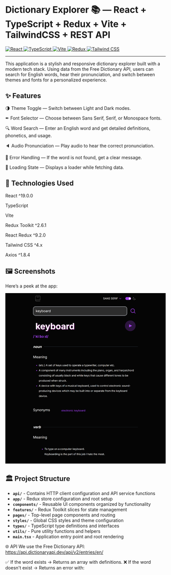 # Dictionary Explorer 📚 — React + TypeScript + Redux + Vite + TailwindCSS + REST API

<a href="https://react.dev/" target="_blank" rel="noreferrer"> <img src="https://raw.githubusercontent.com/danielcranney/readme-generator/main/public/icons/skills/react-colored.svg" width="36" height="36" alt="React" /> </a> <a href="https://www.typescriptlang.org/" target="_blank" rel="noreferrer"> <img src="https://raw.githubusercontent.com/danielcranney/readme-generator/main/public/icons/skills/typescript-colored.svg" width="36" height="36" alt="TypeScript" /> </a> <a href="https://vitejs.dev/" target="_blank" rel="noreferrer"> <img src="https://raw.githubusercontent.com/danielcranney/readme-generator/main/public/icons/skills/vite-colored.svg" width="36" height="36" alt="Vite" /> </a> <a href="https://redux.js.org/" target="_blank" rel="noreferrer"> <img src="https://raw.githubusercontent.com/danielcranney/readme-generator/main/public/icons/skills/redux-colored.svg" width="36" height="36" alt="Redux" /> </a> <a href="https://tailwindcss.com/" target="_blank" rel="noreferrer"> <img src="https://raw.githubusercontent.com/danielcranney/readme-generator/main/public/icons/skills/tailwindcss-colored.svg" width="36" height="36" alt="Tailwind CSS" /> </a>

---

This application is a stylish and responsive dictionary explorer built with a modern tech stack. Using data from the Free Dictionary API, users can search for English words, hear their pronunciation, and switch between themes and fonts for a personalized experience.

## ✨ Features
🌗 Theme Toggle — Switch between Light and Dark modes.

✒ Font Selector — Choose between Sans Serif, Serif, or Monospace fonts.

🔍 Word Search — Enter an English word and get detailed definitions, phonetics, and usage.

🔈 Audio Pronunciation — Play audio to hear the correct pronunciation.

💬 Error Handling — If the word is not found, get a clear message.

🔄 Loading State — Displays a loader while fetching data.

## 🧰 Technologies Used
React ^19.0.0

TypeScript

Vite

Redux Toolkit ^2.6.1

React Redux ^9.2.0

Tailwind CSS ^4.x

Axios ^1.8.4

## 🖼️ Screenshots

Here’s a peek at the app:

![App Screenshot](https://github.com/Bilostenko/my-dictionary-app/blob/main/localhost_5173_%20(2).png)

## 🏛️ Project Structure

- **`api/`** - Contains HTTP client configuration and API service functions
- **`app/`** - Redux store configuration and root setup
- **`components/`** - Reusable UI components organized by functionality
- **`features/`** - Redux Toolkit slices for state management
- **`pages/`** - Top-level page components and routing
- **`styles/`** - Global CSS styles and theme configuration
- **`types/`** - TypeScript type definitions and interfaces
- **`utils/`** - Pure utility functions and helpers
- **`main.tsx`** - Application entry point and root rendering

🌐 API
We use the Free Dictionary API:
https://api.dictionaryapi.dev/api/v2/entries/en/<word>

✅ If the word exists → Returns an array with definitions.
❌ If the word doesn't exist → Returns an error with:


